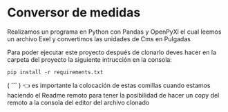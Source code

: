# Conversor de medidas

Realizamos un programa en Python con Pandas y OpenPyXl el cual leemos un archivo Exel y convertimos las unidades  de Cms en Pulgadas 

Para poder ejecutar este proyecto después de clonarlo deves hacer en la carpeta del proyecto la siguiente intrucción en la consola:

```
pip install -r requirements.txt
```

( ``` ) 👈 es importante la colocación de estas comillas cuando estamos haciendo el Readme remoto
para tener la posibilidad de hacer un copy del remoto a la consola  del editor del archivo clonado 
